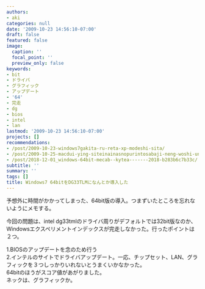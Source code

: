 ```yaml
---
authors:
- aki
categories: null
date: '2009-10-23 14:56:10-07:00'
draft: false
featured: false
image:
  caption: ''
  focal_point: ''
  preview_only: false
keywords:
- bit
- ドライバ
- グラフィック
- アップデート
- '64'
- 完走
- dg
- bios
- intel
- lan
lastmod: '2009-10-23 14:56:10-07:00'
projects: []
recommendations:
- /post/2009-10-23-windows7gakita-ru-reta-xp-modeshi-sita/
- /post/2009-10-25-macdui-ying-siteinainasnopurintosabaji-neng-woshi-uniha/
- /post/2018-12-01_windows-64bit-mecab--kytea-------2018-b283b6c7b33c/
subtitle: ''
summary: ''
tags: []
title: Windows7 64bitをDG33TLMになんとか導入した
---
```


予想外に時間がかかってしまった、64bit版の導入。つまずいたところを忘れないようにメモする。

今回の問題は、intel dg33tmlのドライバ周りがデフォルトでは32bit版なのか、Windowsエクスペリメントインデックスが完走しなかった。行ったポイントは２つ。

1.BIOSのアップデートを念のため行う  
2.インテルのサイトでドライバアップデート。一応、チップセット、LAN、グラフィックを３つしっかりいれないとうまくいかなかった。  
64bitのほうがスコア値があがりました。  
ネックは、グラフィックか。